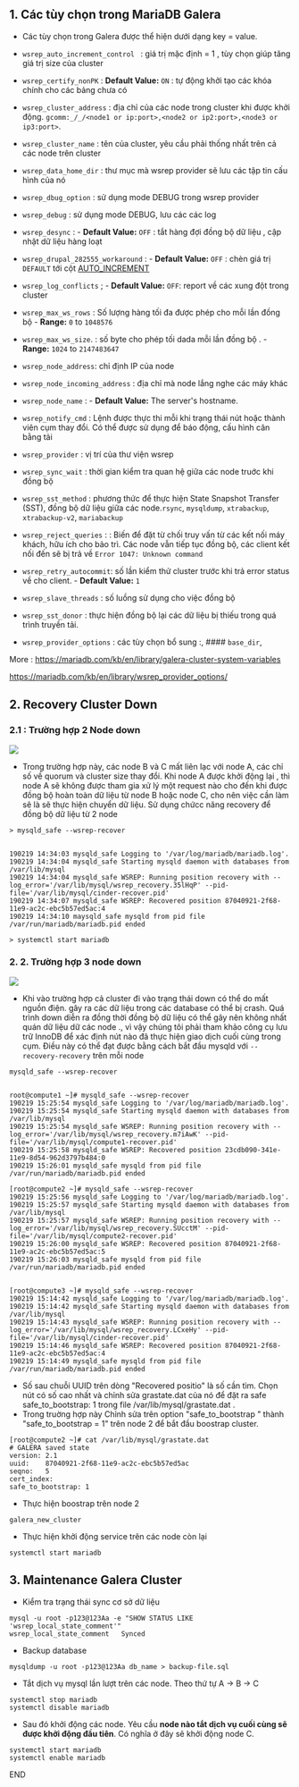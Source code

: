 



## 1. Các tùy chọn trong MariaDB Galera

- Các tùy chọn trong Galera được thể hiện dưới dạng key = value. 


- `wsrep_auto_increment_control ` : giá trị mặc định = 1 , tùy chọn giúp tăng giá trị size của cluster
- `wsrep_certify_nonPK` :  **Default Value:**  `ON` : tự động khởi tạo các khóa chính cho  các bảng chưa có 
-  `wsrep_cluster_address` : địa chỉ của các node trong cluster khi được khởi động. `gcomm:_/_/<node1 or ip:port>,<node2 or ip2:port>,<node3 or ip3:port>`.
- `wsrep_cluster_name` : tên của cluster, yêu cầu phải thống nhất trên cả các node trên cluster
- `wsrep_data_home_dir` :  thư mục mà wsrep provider sẽ lưu các tập tin cấu hình của nó
- `wsrep_dbug_option` : sử dụng mode DEBUG trong wsrep provider
- `wsrep_debug` : sử dụng mode DEBUG, lưu các các log 
- `wsrep_desync` : -   **Default Value:**  `OFF` : tắt hàng đợi đồng bộ dữ liệu , cập nhật dữ liệu hàng loạt
- `wsrep_drupal_282555_workaround` :  -   **Default Value:**  `OFF` : chèn giá trị `DEFAULT` tới cột [AUTO_INCREMENT](https://mariadb.com/kb/en/auto_increment/)
- `wsrep_log_conflicts` ; -   **Default Value:**  `OFF`: report về các xung đột trong cluster
- `wsrep_max_ws_rows` : Số lượng hàng tối đa được phép cho mỗi lần đồng bộ  -   **Range:**  `0`  to  `1048576`
- `wsrep_max_ws_size`. : số byte cho phép  tối dada mỗi lần đồng bộ . -   **Range:**  `1024`  to  `2147483647`
- `wsrep_node_address`: chỉ định IP của node
- `wsrep_node_incoming_address` : địa chỉ mà node lắng nghe các máy khác
- `wsrep_node_name` : -   **Default Value:**  The server's hostname.
- `wsrep_notify_cmd` : Lệnh được thực thi mỗi khi trạng thái nút hoặc thành viên cụm thay đổi. Có thể được sử dụng để  báo động, cấu hình cân bằng tải 
- `wsrep_provider` : vị trí của thư viện wsrep
- `wsrep_sync_wait` : thời gian kiểm tra quan hệ giữa các node truớc khi đồng bộ
- `wsrep_sst_method` : phương thức để thực hiện State Snapshot Transfer (SST), đồng bộ dữ liệu giữa các node.`rsync`, `mysqldump`, `xtrabackup`, `xtrabackup-v2`, `mariabackup`
- `wsrep_reject_queries` : : Biến để đặt từ chối truy vấn từ các kết nối máy khách, hữu ích cho bảo trì. Các node vẫn tiếp tục đồng bộ, các client kết nối đến sẽ bị trả về `Error 1047: Unknown command`
- `wsrep_retry_autocommit`: số lần kiểm thử cluster trước khi trả error status về cho client.  -   **Default Value:**  `1`
- `wsrep_slave_threads` : số luồng sử dụng cho việc đồng bộ
- `wsrep_sst_donor` : thực hiện đồng bộ lại các dữ liệu bị thiếu trong quá trình truyền tải. 
- `wsrep_provider_options` : các tùy chọn bổ sung :,  #### `base_dir`, 


More : https://mariadb.com/kb/en/library/galera-cluster-system-variables

https://mariadb.com/kb/en/library/wsrep_provider_options/

## 2. Recovery Cluster Down


### 2.1 : Trường hợp 2 Node down

![](https://www.percona.com/blog/wp-content/uploads/2014/08/g1.png)


- Trong trường hợp này, các node B và C mất liên lạc với node A, các chỉ số về quorum và cluster size thay đổi. Khi node A được khởi động lại  , thì node A sẽ không được tham gia xử lý một request nào cho đến khi được đồng bộ hoàn toàn dữ liệu từ node B hoặc node C, cho nên việc cần làm sẽ là sẽ thực hiện chuyển dữ liệu. Sử dụng chứcc năng recovery để đồng bộ dữ liệu từ 2 node
```
> mysqld_safe --wsrep-recover


190219 14:34:03 mysqld_safe Logging to '/var/log/mariadb/mariadb.log'.
190219 14:34:04 mysqld_safe Starting mysqld daemon with databases from /var/lib/mysql
190219 14:34:04 mysqld_safe WSREP: Running position recovery with --log_error='/var/lib/mysql/wsrep_recovery.35lHqP' --pid-file='/var/lib/mysql/cinder-recover.pid'
190219 14:34:07 mysqld_safe WSREP: Recovered position 87040921-2f68-11e9-ac2c-ebc5b57ed5ac:4
190219 14:34:10 maysqld_safe mysqld from pid file /var/run/mariadb/mariadb.pid ended

> systemctl start mariadb
```



### 2. 2. Trường hợp 3 node down
![](https://www.percona.com/blog/wp-content/uploads/2014/08/g6.png)

-  Khi vào trường hợp cả cluster đi vào trạng thái down có thể do mất nguồn điện. gây ra các dữ liệu trong các database có thể bị crash. Quá trình down diễn ra đồng thời đồng bộ dữ liệu có thể gây  nên không nhất quán dữ liệu dữ các node ., vì vậy chúng tôi phải tham khảo công cụ lưu trữ InnoDB để xác định nút nào đã thực hiện giao dịch cuối cùng trong cụm. Điều này có thể đạt được bằng cách bắt đầu mysqld với `--recovery-recovery` trên mỗi node
```
mysqld_safe --wsrep-recover


root@compute1 ~]# mysqld_safe --wsrep-recover
190219 15:25:54 mysqld_safe Logging to '/var/log/mariadb/mariadb.log'.
190219 15:25:54 mysqld_safe Starting mysqld daemon with databases from /var/lib/mysql
190219 15:25:54 mysqld_safe WSREP: Running position recovery with --log_error='/var/lib/mysql/wsrep_recovery.m7iAwK' --pid-file='/var/lib/mysql/compute1-recover.pid'
190219 15:25:58 mysqld_safe WSREP: Recovered position 23cdb090-341e-11e9-8d54-962d3797b484:0
190219 15:26:01 mysqld_safe mysqld from pid file /var/run/mariadb/mariadb.pid ended

[root@compute2 ~]# mysqld_safe --wsrep-recover
190219 15:25:56 mysqld_safe Logging to '/var/log/mariadb/mariadb.log'.
190219 15:25:57 mysqld_safe Starting mysqld daemon with databases from /var/lib/mysql
190219 15:25:57 mysqld_safe WSREP: Running position recovery with --log_error='/var/lib/mysql/wsrep_recovery.SUcctM' --pid-file='/var/lib/mysql/compute2-recover.pid'
190219 15:26:00 mysqld_safe WSREP: Recovered position 87040921-2f68-11e9-ac2c-ebc5b57ed5ac:5
190219 15:26:03 mysqld_safe mysqld from pid file /var/run/mariadb/mariadb.pid ended


[root@compute3 ~]# mysqld_safe --wsrep-recover
190219 15:14:42 mysqld_safe Logging to '/var/log/mariadb/mariadb.log'.
190219 15:14:42 mysqld_safe Starting mysqld daemon with databases from /var/lib/mysql
190219 15:14:43 mysqld_safe WSREP: Running position recovery with --log_error='/var/lib/mysql/wsrep_recovery.LCxeHy' --pid-file='/var/lib/mysql/cinder-recover.pid'
190219 15:14:46 mysqld_safe WSREP: Recovered position 87040921-2f68-11e9-ac2c-ebc5b57ed5ac:4
190219 15:14:49 mysqld_safe mysqld from pid file /var/run/mariadb/mariadb.pid ended

```

- Số sau chuỗi UUID trên dòng "Recovered positio" là số cần tìm. Chọn nút có số cao nhất và chỉnh sửa grastate.dat của nó để đặt ra safe safe_to_bootstrap: 1 trong file  /var/lib/mysql/grastate.dat . 
- Trong truờng hợp này  Chỉnh sửa trên option "safe_to_bootstrap " thành "safe_to_bootstrap = 1" trên node 2 để bắt đầu boostrap cluster. 
```
[root@compute2 ~]# cat /var/lib/mysql/grastate.dat
# GALERA saved state
version: 2.1
uuid:    87040921-2f68-11e9-ac2c-ebc5b57ed5ac
seqno:   5
cert_index:
safe_to_bootstrap: 1

```


- Thực hiện boostrap trên node 2
```
galera_new_cluster
```

- Thực hiện khởi động service trên các node còn lại
```
systemctl start mariadb
```

## 3. Maintenance Galera Cluster 

- Kiểm tra trạng thái sync cơ sở dữ liệu
```
mysql -u root -p123@123Aa -e "SHOW STATUS LIKE 'wsrep_local_state_comment'"
wsrep_local_state_comment	Synced

```

- Backup database
```
mysqldump -u root -p123@123Aa db_name > backup-file.sql
```

- Tắt dịch vụ mysql lần lượt trên các node. Theo thứ tự A -> B -> C 
```
systemctl stop mariadb
systemctl disable mariadb
```



- Sau đó khởi động  các node. Yêu cầu **node nào tắt dịch vụ cuối cùng sẽ được khởi động đầu tiên**. Có nghĩa ở đây sẽ khởi động node C. 
```
systemctl start mariadb
systemctl enable mariadb
```



END
